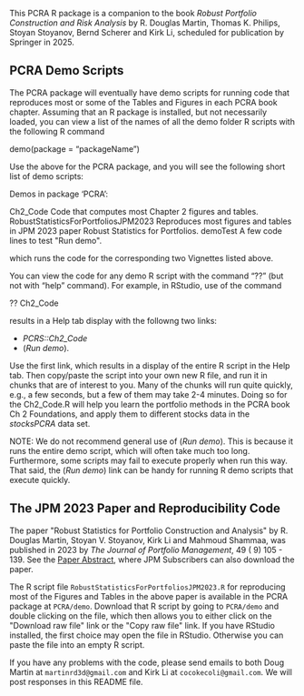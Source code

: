 This PCRA R package is a companion to the book *Robust Portfolio Construction
and Risk Analysis* by R. Douglas Martin, Thomas K. Philips, Stoyan Stoyanov, 
Bernd Scherer and Kirk Li, scheduled for publication by Springer in 2025.

## PCRA Demo Scripts
The PCRA package will eventually have demo scripts for running code that reproduces most or some of the Tables and Figures in each PCRA book chapter.  Assuming that an R package is installed, but not necessarily loaded, you can view a list of the names of all the demo folder R scripts with the following R command

demo(package = “packageName”)

Use the above for the PCRA package, and you will see the following short list of demo scripts:

Demos in package ‘PCRA’:

Ch2_Code        Code that computes most Chapter
                2 figures and tables.
RobustStatisticsForPortfoliosJPM2023
                Reproduces most figures and
                tables in JPM 2023 paper Robust
                Statistics for Portfolios.
demoTest        A few code lines to test "Run
                demo".

which runs the code for the corresponding two Vignettes listed above.

You can view the code for any demo R script with the command “??” (but not with “help” command).  For example, in RStudio, use of the command

?? Ch2_Code

results in a Help tab display with the followng two links:

* *PCRS::Ch2_Code*
* (*Run demo*).

Use the first link, which results in a display of the entire R script in the Help tab.  Then copy/paste the script into your own new R file, and run it in chunks that are of interest to you. Many of the chunks will run quite quickly, e.g., a few seconds, but a few of them may take 2-4 minutes. Doing so for the Ch2_Code.R will help you learn the portfolio methods in the PCRA book Ch 2 Foundations, and apply them to different stocks data in the *stocksPCRA* data set.

NOTE: We do not recommend general use of (*Run demo*). This is because it runs the entire demo script, which will often take much too long. Furthermore, some scripts may fail to execute properly when run this way. That said, the (*Run demo*) link can be handy for running R demo scripts that execute quickly.

## The JPM 2023 Paper and Reproducibility Code
The paper "Robust Statistics for Portfolio Construction and Analysis" by 
R. Douglas Martin, Stoyan V. Stoyanov, Kirk Li and Mahmoud Shammaa, was published
in 2023 by *The Journal of Portfolio Management*, 49  ( 9) 105 - 139.  See the
 [Paper Abstract](https://www.pm-research.com/content/iijpormgmt/49/9/105),
where JPM Subscribers can also download the paper.

The R script file `RobustStatisticsForPortfoliosJPM2023.R` for reproducing most
of the Figures and Tables in the above paper is available in the PCRA package at 
`PCRA/demo`.  Download that R script by going to `PCRA/demo` and double clicking 
on the file, which then allows you to either click on the "Download raw file" 
link or the "Copy raw file" link.  If you have RStudio installed, the first choice 
may open the file in RStudio.  Otherwise you can paste the file into an empty R
script.

If you have any problems with the code, please send emails to both Doug Martin at 
`martinrd3d@gmail.com` and Kirk Li at `cocokecoli@gmail.com`. 
We will post responses in this README file.

